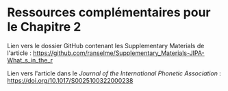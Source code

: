 Ressources complémentaires pour le Chapitre 2
================

Lien vers le dossier GitHub contenant les Supplementary Materials de l'article : <https://github.com/ranselme/Supplementary_Materials-JIPA-What_s_in_the_r>

Lien vers l'article dans le *Journal of the International Phonetic Association* : <https://doi.org/10.1017/S0025100322000238>
